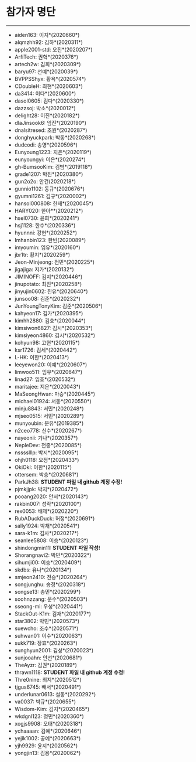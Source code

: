# 참가자 명단
-------------
* aiden163: 이지*(2020660*)
* alqmzhh92: 김하*(2020311*)
* apple2001-std: 오진*(2020207*)
* ArfiTech: 권혁*(2020376*)
* artech2w: 김희*(2020309*)
* baryu97: 선예*(2020039*)
* BVPPSShyx: 황욕*(2020574*)
* CDoubleH: 최현*(2020603*)
* da3414: 이다*(2020600*)
* dasol0605: 김다*(2020330*)
* dazzsoj: 박소*(2020012*)
* delight28: 이진*(2020182*)
* dlaJinsook6: 임진*(2020190*)
* dnalsitresed: 조원*(2020287*)
* donghyuckpark: 박동*(2020268*)
* dudcodi: 송영*(2020596*)
* Eunyoung1223: 지은*(2020119*)
* eunyoungyi: 이은*(2020274*)
* gh-BumsooKim: 김범*(2019118*)
* grade1207: 박진*(2020380*)
* gun2o2o: 안건(2020218*)
* gunnio1102: 동규*(2020676*)
* gyumni1261: 김규*(2020002*)
* hansol000808: 한재*(2020045*)
* HARY020: 한아**(2020212*)
* hsel0730: 윤희*(2020241*)
* hsj1128: 한수*(2020336*)
* hyunnni: 강현*(2020252*)
* Imhanbin123: 한빈(2020089*)
* imyoumin: 임유*(2020160*)
* jbr1tr: 황지*(2020259*)
* Jeon-Minjeong: 전민*(2020225*)
* jigajiga: 지가*(2020132*)
* JIMINOFF: 김지*(2020446*)
* jinupotato: 최진*(2020258*)
* jinyujin0602: 진유*(2020640*)
* junsoo08: 김준*(2020232*)
* JunYoungTonyKim: 김준*(2020506*)
* kahyeon17: 김가*(2020395*)
* kimhh2880: 김호*(2020044*)
* kimsiwon6827: 김시*(2020353*)
* kimsiyeon4860: 김시*(2020532*)
* kohyun98: 고현*(2020115*)
* ksr1726: 김세*(2020442*)
* L-HK: 이한*(2020413*)
* leeyewon20: 이예*(2020607*)
* limwoo511: 임우*(2020647*)
* linad27: 임효*(2020532*)
* maritajee: 지은*(2020043*)
* MaSeongHwan: 마승*(2020445*)
* michael01924: 서동*(2020550*)
* minju8843: 서민*(2020248*)
* mjseo0515: 서민*(2020289*)
* munyoubin: 문유*(2019385*)
* n2ceo778: 신수*(2020267*)
* nayeonii: 기나*(2020357*)
* NepleDev: 전종*(2020085*)
* nsssslllp: 박지*(2020095*)
* ohjh0118: 오정*(2020433*)
* OkiOkl: 이한*(2020115*)
* ottersem: 박승*(2020681*)
* ParkJh38: **STUDENT 파일 내 github 계정 수정!**
* pjmkjjpk: 박지*(2020472*)
* pooang2020: 안서*(2020143*)
* rakbin007: 성락*(2020100*)
* rex0053: 배제*(2020220*)
* RubADuckDuck: 허정*(2020691*)
* sally1924: 박채*(2020541*)
* sara-k1m: 김사*(2020217*)
* seanlee5808: 이승*(2020123*)
* shindongmin11: **STUDENT 파일 작성!**
* Shorangnavi2: 박민*(2020322*)
* sihumji00: 이승*(2020409*)
* skdbs: 유나*(2020134*)
* smjeon2410: 전승*(2020264*)
* songjunghu: 송정*(2020318*)
* songse13: 송민*(2020299*)
* soohnzzang: 문수*(2020503*)
* sseong-mi: 우성*(2020441*)
* StackOut-K1m: 김재*(2020177*)
* star3802: 박민*(2020573*)
* suewcho: 조수*(2020571*)
* suhwan01: 이수*(2020063*)
* sukk719: 장효*(2020263*)
* sunghyun2001: 김성*(2020023*)
* sunjooahn: 안선*(2020681*)
* TheAyzr: 김권*(2020189*)
* thrawn1118: **STUDENT 파일 내 github 계정 수정!**
* Thre0nine: 최지*(2020512*)
* tjgus6745: 배서*(2020491*)
* underlunar0613: 설동*(2020292*)
* va0037: 박규*(2020655*)
* Wisdom-Kim: 김지*(2020465*)
* wkdgnl123: 정민*(2020360*)
* xogjs9908: 오태*(2020318*)
* ychaaaan: 김예*(2020646*)
* yejik1002: 공예*(2020663*)
* yjh9929: 윤지*(2020562*)
* yongjin13: 김용*(2020062*)
